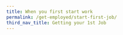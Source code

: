 ```yaml
---
title: When you first start work
permalink: /get-employed/start-first-job/
third_nav_title: Getting your 1st Job
---
```


